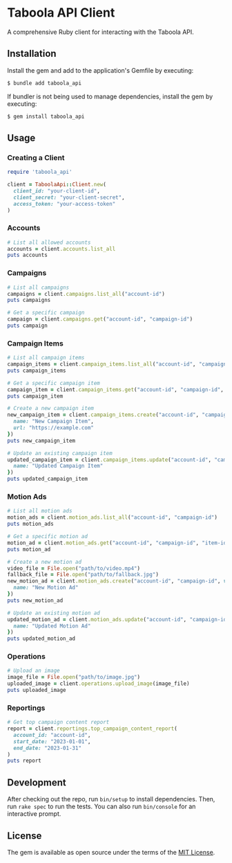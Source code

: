 # Taboola API Client

A comprehensive Ruby client for interacting with the Taboola API.

## Installation

Install the gem and add to the application's Gemfile by executing:

```bash
$ bundle add taboola_api
```

If bundler is not being used to manage dependencies, install the gem by executing:

```bash
$ gem install taboola_api
```

## Usage

### Creating a Client

```ruby
require 'taboola_api'

client = TaboolaApi::Client.new(
  client_id: "your-client-id",
  client_secret: "your-client-secret",
  access_token: "your-access-token"
)
```

### Accounts

```ruby
# List all allowed accounts
accounts = client.accounts.list_all
puts accounts
```

### Campaigns

```ruby
# List all campaigns
campaigns = client.campaigns.list_all("account-id")
puts campaigns

# Get a specific campaign
campaign = client.campaigns.get("account-id", "campaign-id")
puts campaign
```

### Campaign Items

```ruby
# List all campaign items
campaign_items = client.campaign_items.list_all("account-id", "campaign-id")
puts campaign_items

# Get a specific campaign item
campaign_item = client.campaign_items.get("account-id", "campaign-id", "item-id")
puts campaign_item

# Create a new campaign item
new_campaign_item = client.campaign_items.create("account-id", "campaign-id", {
  name: "New Campaign Item",
  url: "https://example.com"
})
puts new_campaign_item

# Update an existing campaign item
updated_campaign_item = client.campaign_items.update("account-id", "campaign-id", "item-id", {
  name: "Updated Campaign Item"
})
puts updated_campaign_item
```

### Motion Ads

```ruby
# List all motion ads
motion_ads = client.motion_ads.list_all("account-id", "campaign-id")
puts motion_ads

# Get a specific motion ad
motion_ad = client.motion_ads.get("account-id", "campaign-id", "item-id")
puts motion_ad

# Create a new motion ad
video_file = File.open("path/to/video.mp4")
fallback_file = File.open("path/to/fallback.jpg")
new_motion_ad = client.motion_ads.create("account-id", "campaign-id", video_file: video_file, fallback_file: fallback_file, {
  name: "New Motion Ad"
})
puts new_motion_ad

# Update an existing motion ad
updated_motion_ad = client.motion_ads.update("account-id", "campaign-id", "item-id", {
  name: "Updated Motion Ad"
})
puts updated_motion_ad
```

### Operations

```ruby
# Upload an image
image_file = File.open("path/to/image.jpg")
uploaded_image = client.operations.upload_image(image_file)
puts uploaded_image
```

### Reportings

```ruby
# Get top campaign content report
report = client.reportings.top_campaign_content_report(
  account_id: "account-id",
  start_date: "2023-01-01",
  end_date: "2023-01-31"
)
puts report
```

## Development

After checking out the repo, run `bin/setup` to install dependencies. Then, run `rake spec` to run the tests. You can also run `bin/console` for an interactive prompt.

## License

The gem is available as open source under the terms of the [MIT License](https://opensource.org/licenses/MIT).
